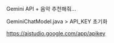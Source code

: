 Gemini API + 음악 추천해줘...

GeminiChatModel.java > API_KEY 초기화

https://aistudio.google.com/app/apikey
